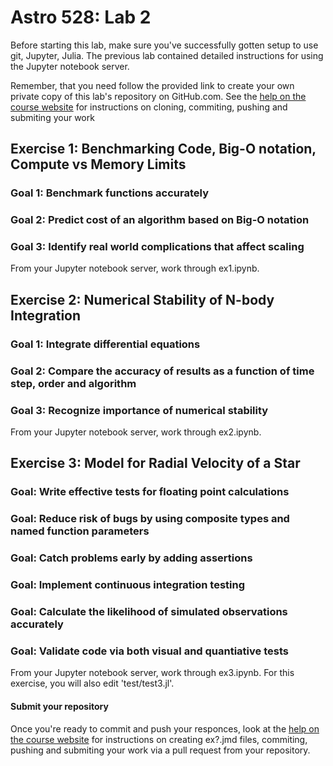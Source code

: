 # Astro 528: Lab 2

Before starting this lab, make sure you've successfully gotten setup to use git, Jupyter, Julia.
The previous lab contained detailed instructions for using the Jupyter notebook server.  

Remember, that you need follow the provided link to create your own private copy of this lab's repository on GitHub.com.   See the
[help on the course website](https://psuastro528.github.io/lessons/how-to-use-aci/) for instructions on cloning, commiting, pushing and submiting your work

## Exercise 1:  Benchmarking Code, Big-O notation, Compute vs Memory Limits
### Goal 1: Benchmark functions accurately
### Goal 2:  Predict cost of an algorithm based on Big-O notation
### Goal 3:  Identify real world complications that affect scaling

From your Jupyter notebook server, work through ex1.ipynb.  

## Exercise 2:  Numerical Stability of N-body Integration
### Goal 1:  Integrate differential equations
### Goal 2:  Compare the accuracy of results as a function of time step, order and algorithm
### Goal 3:  Recognize importance of numerical stability


From your Jupyter notebook server, work through ex2.ipynb.  


## Exercise 3:  Model for Radial Velocity of a Star
### Goal:  Write effective tests for floating point calculations
### Goal:  Reduce risk of bugs by using composite types and named function parameters
### Goal:  Catch problems early by adding assertions
### Goal:  Implement continuous integration testing
### Goal:  Calculate the likelihood of simulated observations accurately
### Goal:  Validate code via both visual and quantiative tests

From your Jupyter notebook server, work through ex3.ipynb. For this exercise, you will also edit 'test/test3.jl'.


#### Submit your repository
Once you're ready to commit and push your responces, look at the [help on the course website](https://psuastro528.github.io/lessons/week1/how-to-use-aci/) for instructions on creating ex?.jmd files, commiting, pushing and submiting your work via a pull request from your repository.

